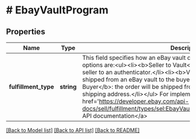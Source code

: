# # EbayVaultProgram

## Properties

Name | Type | Description | Notes
------------ | ------------- | ------------- | -------------
**fulfillment_type** | **string** | This field specifies how an eBay vault order will be fulfilled. Supported options are:&lt;ul&gt;&lt;li&gt;&lt;b&gt;Seller to Vault&lt;/b&gt;: the order will be shipped by the seller to an authenticator.&lt;/li&gt;&lt;li&gt;&lt;b&gt;Vault to Vault&lt;/b&gt;: the order will be shipped from an eBay vault to the buyer&#39;s vault.&lt;/li&gt;&lt;li&gt;&lt;b&gt;Vault to Buyer&lt;/b&gt;: the order will be shipped from an eBay vault to the buyer&#39;s shipping address.&lt;/li&gt;&lt;/ul&gt; For implementation help, refer to &lt;a href&#x3D;&#39;https://developer.ebay.com/api-docs/sell/fulfillment/types/sel:EbayVaultFulfillmentTypeEnum&#39;&gt;eBay API documentation&lt;/a&gt; | [optional]

[[Back to Model list]](../../README.md#models) [[Back to API list]](../../README.md#endpoints) [[Back to README]](../../README.md)
